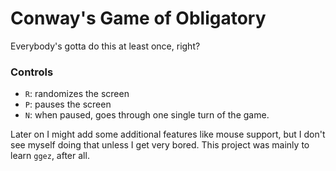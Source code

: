 # Conway's Game of Obligatory

Everybody's gotta do this at least once, right?

### Controls
- `R`: randomizes the screen
- `P`: pauses the screen
- `N`: when paused, goes through one single turn of the game.

Later on I might add some additional features like mouse support, but I don't see myself doing that unless I get very bored. This project was mainly to learn `ggez`, after all.
